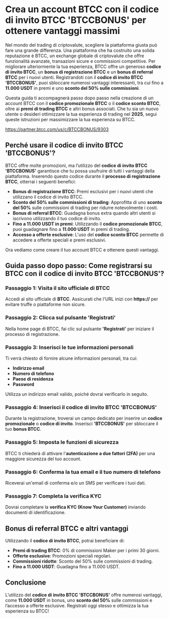 <h1>Crea un account BTCC con il codice di invito BTCC 'BTCCBONUS' per ottenere vantaggi massimi</h1>

<p>Nel mondo del trading di criptovalute, scegliere la piattaforma giusta può fare una grande differenza. Una piattaforma che ha costruito una solida reputazione è BTCC, un exchange globale di criptovalute che offre funzionalità avanzate, transazioni sicure e commissioni competitive. Per migliorare ulteriormente la tua esperienza, BTCC offre un generoso <strong>codice di invito BTCC</strong>, un <strong>bonus di registrazione BTCC</strong> e un <strong>bonus di referral BTCC</strong> per i nuovi utenti. Registrandoti con il <strong>codice di invito BTCC 'BTCCBONUS'</strong>, puoi sbloccare numerosi vantaggi interessanti, tra cui fino a <strong>11.000 USDT</strong> in premi e uno <strong>sconto del 50% sulle commissioni</strong>.</p>


<p>Questa guida ti accompagnerà passo dopo passo nella creazione di un account BTCC con il <strong>codice promozionale BTCC</strong> o il <strong>codice sconto BTCC</strong>, oltre ai <strong>premi di trading BTCC</strong> e altri bonus associati. Che tu sia un nuovo utente o desideri ottimizzare la tua esperienza di trading nel <strong>2025</strong>, segui queste istruzioni per massimizzare la tua esperienza su BTCC.</p>
<a href="https://partner.btcc.com/us/c/BTCCBONUS/9303" target="_blank">https://partner.btcc.com/us/c/BTCCBONUS/9303</a>
<h2>Perché usare il codice di invito BTCC 'BTCCBONUS'?</h2>

<p>BTCC offre molte promozioni, ma l’utilizzo del <strong>codice di invito BTCC 'BTCCBONUS'</strong> garantisce che tu possa usufruire di tutti i vantaggi della piattaforma. Inserendo questo codice durante il <strong>processo di registrazione BTCC</strong>, otterrai i seguenti benefici:</p>

<ul>
    <li><strong>Bonus di registrazione BTCC</strong>: Premi esclusivi per i nuovi utenti che utilizzano il codice di invito BTCC.</li>
    <li><strong>Sconto del 50% sulle commissioni di trading</strong>: Approfitta di uno <strong>sconto del 50%</strong> sulle commissioni di trading per ridurre notevolmente i costi.</li>
    <li><strong>Bonus di referral BTCC</strong>: Guadagna bonus extra quando altri utenti si iscrivono utilizzando il tuo codice di invito.</li>
    <li><strong>Fino a 11.000 USDT in premi</strong>: Utilizzando il <strong>codice promozionale BTCC</strong>, puoi guadagnare fino a <strong>11.000 USDT</strong> in premi di trading.</li>
    <li><strong>Accesso a offerte esclusive</strong>: L'uso del <strong>codice sconto BTCC</strong> permette di accedere a offerte speciali e premi esclusivi.</li>
</ul>

<p>Ora vediamo come creare il tuo account BTCC e ottenere questi vantaggi.</p>

<h2>Guida passo dopo passo: Come registrarsi su BTCC con il codice di invito BTCC 'BTCCBONUS'?</h2>

<h3>Passaggio 1: Visita il sito ufficiale di BTCC</h3>
<p>Accedi al sito ufficiale di <strong>BTCC</strong>. Assicurati che l'URL inizi con <strong>https://</strong> per evitare truffe o piattaforme non sicure.</p>

<h3>Passaggio 2: Clicca sul pulsante 'Registrati'</h3>
<p>Nella home page di BTCC, fai clic sul pulsante <strong>'Registrati'</strong> per iniziare il processo di registrazione.</p>

<h3>Passaggio 3: Inserisci le tue informazioni personali</h3>
<p>Ti verrà chiesto di fornire alcune informazioni personali, tra cui:</p>
<ul>
    <li><strong>Indirizzo email</strong></li>
    <li><strong>Numero di telefono</strong></li>
    <li><strong>Paese di residenza</strong></li>
    <li><strong>Password</strong></li>
</ul>
<p>Utilizza un indirizzo email valido, poiché dovrai verificarlo in seguito.</p>

<h3>Passaggio 4: Inserisci il codice di invito BTCC 'BTCCBONUS'</h3>
<p>Durante la registrazione, troverai un campo dedicato per inserire un <strong>codice promozionale</strong> o <strong>codice di invito</strong>. Inserisci <strong>'BTCCBONUS'</strong> per sbloccare il tuo <strong>bonus BTCC</strong>.</p>

<h3>Passaggio 5: Imposta le funzioni di sicurezza</h3>
<p>BTCC ti chiederà di attivare l'<strong>autenticazione a due fattori (2FA)</strong> per una maggiore sicurezza del tuo account.</p>

<h3>Passaggio 6: Conferma la tua email e il tuo numero di telefono</h3>
<p>Riceverai un'email di conferma e/o un SMS per verificare i tuoi dati.</p>

<h3>Passaggio 7: Completa la verifica KYC</h3>
<p>Dovrai completare la <strong>verifica KYC (Know Your Customer)</strong> inviando documenti di identificazione.</p>

<h2>Bonus di referral BTCC e altri vantaggi</h2>

<p>Utilizzando il <strong>codice di invito BTCC</strong>, potrai beneficiare di:</p>

<ul>
    <li><strong>Premi di trading BTCC</strong>: 0% di commissioni Maker per i primi 30 giorni.</li>
    <li><strong>Offerte esclusive</strong>: Promozioni speciali regolari.</li>
    <li><strong>Commissioni ridotte</strong>: Sconto del 50% sulle commissioni di trading.</li>
    <li><strong>Fino a 11.000 USDT</strong>: Guadagna fino a 11.000 USDT.</li>
</ul>

<h2>Conclusione</h2>
<p>L’utilizzo del <strong>codice di invito BTCC 'BTCCBONUS'</strong> offre numerosi vantaggi, come <strong>11.000 USDT</strong> in bonus, uno <strong>sconto del 50%</strong> sulle commissioni e l’accesso a offerte esclusive. Registrati oggi stesso e ottimizza la tua esperienza su BTCC!</p>
